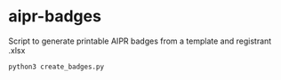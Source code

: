# aipr-badges
Script to generate printable AIPR badges from a template and registrant .xlsx

`python3 create_badges.py`
